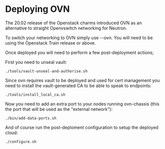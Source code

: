# Deploying OVN

The 20.02 release of the Openstack charms introduced OVN as an alternative to straight Openvswitch networking for Neutron.

To switch your networking to OVN simply use --ovn. You will need to be using the Openstack Train release or above.

Once deployed you will need to perform a few post-deployment actions;

First you need to unseal vault:

```
./tools/vault-unseal-and-authorise.sh
```

Since ovn requires vault to be deployed and used for cert management you need to install the vault-generated CA to be able to speak to endpoints:

```
./tools/install_local_ca.sh
```

Now you need to add an extra port to your nodes running ovn-chassis (this the port that will be used as the "external network"):

```
./bin/add-data-ports.sh
```

And of course run the post-deploment configuration to setup the deployed cloud:

```
./configure.sh
```

